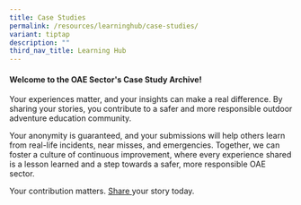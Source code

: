 ```yaml
---
title: Case Studies
permalink: /resources/learninghub/case-studies/
variant: tiptap
description: ""
third_nav_title: Learning Hub
---
```

<h4><strong>Welcome to the OAE Sector's Case Study Archive!</strong></h4>
<p>Your experiences matter, and your insights can make a real difference.
By sharing your stories, you contribute to a safer and more responsible
outdoor adventure education community.</p>
<p>Your anonymity is guaranteed, and your submissions will help others learn
from real-life incidents, near misses, and emergencies. Together, we can
foster a culture of continuous improvement, where every experience shared
is a lesson learned and a step towards a safer, more responsible OAE sector.</p>
<p>Your contribution matters. <a href="/contact-us/" rel="noopener noreferrer nofollow" target="_blank">Share </a>your story today.</p>